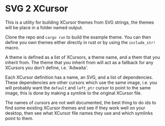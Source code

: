 # SVG 2 XCursor

This is a utility for building XCursor themes from SVG strings, the themes will be place in a folder named output.

Clone the repo and `cargo run` to build the example theme. You can then define you own themes either directly in rust or by using the `include_str!` macro.

A theme is defined as a list of XCursors, a theme name, and a them that you inherit from. The theme that you inherit from will act as a fallback for any XCursors you don't define, i.e. 'Adwaita'.

Each XCursor definition has a name, an SVG, and a list of dependencies. These dependencies are other cursors which use the same image, i.e. you will probably want the `default` and `left_ptr` cursor to point to the same image, this is done by making a symlink to the original XCursor file.

The names of cursors are not well documented, the best thing to do ids to find some existing XCursor themes and see if they work well on your desktop, then see what XCursor file names they use and which symlinks point to them.
